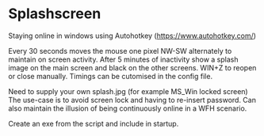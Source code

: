 # Splashscreen
Staying online in windows using Autohotkey (https://www.autohotkey.com/)

Every 30 seconds moves the mouse one pixel NW-SW alternately to maintain on screen activity. After 5 minutes of inactivity show a splash image on the main screen and black on the other screens. WIN+Z to reopen or close manually. Timings can be cutomised in the config file.

Need to supply your own splash.jpg (for example MS_Win locked screen)
The use-case is to avoid screen lock and having to re-insert password.
Can also maintain the illusion of being continuously online in a WFH scenario.

Create an exe from the script and include in startup.
